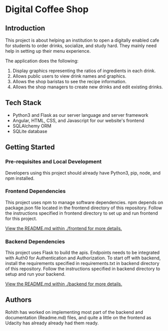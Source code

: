 # Digital Coffee Shop

## Introduction

This project is about helping an institution to open a digitally enabled cafe for students to order drinks, socialize, and study hard. They mainly need help in setting up their menu experience.

The application does the following:

1) Display graphics representing the ratios of ingredients in each drink.
2) Allows public users to view drink names and graphics.
3) Allows the shop baristas to see the recipe information.
4) Allows the shop managers to create new drinks and edit existing drinks.

## Tech Stack

- Python3 and Flask as our server language and server framework
- Angular, HTML, CSS, and Javascript for our website's frontend
- SQLAlchemy ORM
- SQLite database

## Getting Started

### Pre-requisites and Local Development

Developers using this project should already have Python3, pip, node, and npm installed.

### Frontend Dependencies

This project uses npm to manage software dependencies. npm depends on package.json file located in the frontend directory of this repository. Follow the instructions specified in frontend directory to set up and run frontend for this project.

[View the README.md within ./frontend for more details.](https://github.com/rohithsowmithra/Coffee-Shop/blob/master/frontend/README.md)

### Backend Dependencies

This project uses Flask to build the apis. Endpoints needs to be integrated with Auth0 for Authentication and Authorization. To start off with backend, install the requirements specified in requirements.txt in backend directory of this repository. Follow the instructions specified in backend directory to setup and run your backend.

[View the README.md within ./backend for more details.](https://github.com/rohithsowmithra/Coffee-Shop/blob/master/backend/README.md)


## Authors

Rohith has worked on implementing most part of the backend and documentation (Readme.md) files, and quite a little on the frontend as Udacity has already already had them ready.